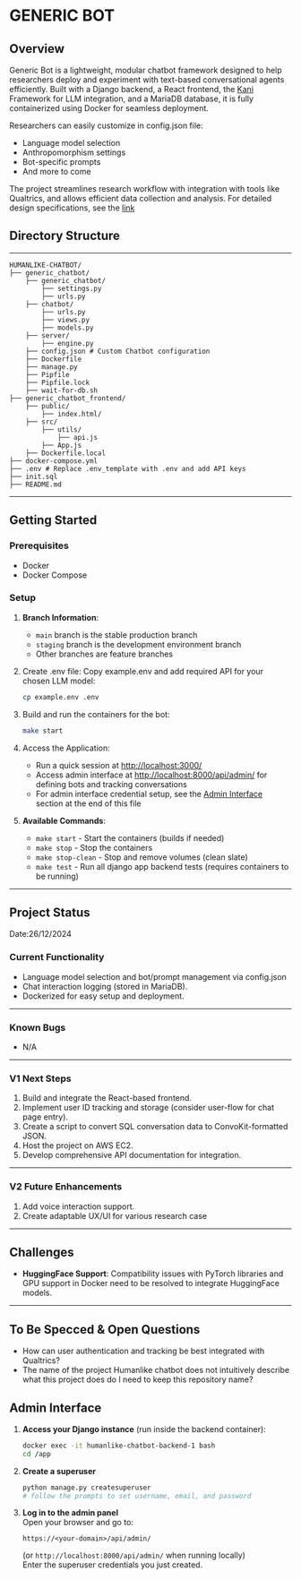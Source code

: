 # GENERIC BOT

## Overview

Generic Bot is a lightweight, modular chatbot framework designed to help researchers deploy and experiment with text-based conversational agents efficiently. Built with a Django backend, a React frontend, the [Kani](https://github.com/zhudotexe/kani) Framework for LLM integration, and a MariaDB database, it is fully containerized using Docker for seamless deployment.

Researchers can easily customize in config.json file:

- Language model selection
- Anthropomorphism settings
- Bot-specific prompts
- And more to come

The project streamlines research workflow with integration with tools like Qualtrics, and allows efficient data collection and analysis.
For detailed design specifications, see the [link](https://docs.google.com/document/d/1-cyC4nnibAFTxRk5-PV73yGv9hUJpHiCy3lXoQ9WDY0/edit?tab=t.0)

## Directory Structure

---

```
HUMANLIKE-CHATBOT/
├── generic_chatbot/
    ├── generic_chatbot/
        ├── settings.py
        ├── urls.py 
    ├── chatbot/
        ├── urls.py
        ├── views.py
        ├── models.py
    ├── server/
        ├── engine.py 
    ├── config.json # Custom Chatbot configuration 
    ├── Dockerfile
    ├── manage.py
    ├── Pipfile
    ├── Pipfile.lock
    ├── wait-for-db.sh
├── generic_chatbot_frontend/
    ├── public/
        ├── index.html/
    ├── src/
        ├── utils/
            ├── api.js
        ├── App.js
    ├── Dockerfile.local   
├── docker-compose.yml
├── .env # Replace .env_template with .env and add API keys
├── init.sql
├── README.md
```

---

## Getting Started

### Prerequisites

- Docker
- Docker Compose

### Setup

1. **Branch Information**: 
   - `main` branch is the stable production branch
   - `staging` branch is the development environment branch  
   - Other branches are feature branches

2. Create .env file: Copy example.env and add required API for your chosen LLM model:

    ```bash
    cp example.env .env
    ```

3. Build and run the containers for the bot:

    ```bash
    make start
    ```

4. Access the Application:
   - Run a quick session at <http://localhost:3000/>
   - Access admin interface at <http://localhost:8000/api/admin/> for defining bots and tracking conversations
   - For admin interface credential setup, see the [Admin Interface](#admin-interface) section at the end of this file

5. **Available Commands**:
   - `make start` - Start the containers (builds if needed)
   - `make stop` - Stop the containers
   - `make stop-clean` - Stop and remove volumes (clean slate)
   - `make test` - Run all django app backend tests (requires containers to be running)

---

## Project Status

Date:26/12/2024

### Current Functionality

- Language model selection and bot/prompt management via config.json
- Chat interaction logging (stored in MariaDB).
- Dockerized for easy setup and deployment.

---

### Known Bugs

- N/A
  
---

### V1 Next Steps

1. Build and integrate the React-based frontend.
2. Implement user ID tracking and storage (consider user-flow for chat page entry).
3. Create a script to convert SQL conversation data to ConvoKit-formatted JSON.
4. Host the project on AWS EC2.
5. Develop comprehensive API documentation for integration.

---

### V2 Future Enhancements

1. Add voice interaction support.
2. Create adaptable UX/UI for various research case

---

## Challenges

- **HuggingFace Support**: Compatibility issues with PyTorch libraries and GPU support in Docker need to be resolved to integrate HuggingFace models.

---

## To Be Specced & Open Questions

- How can user authentication and tracking be best integrated with Qualtrics?
- The  name of the project Humanlike chatbot does not intuitively describe what this project does do I need to keep this repository name?

## Admin Interface

1. **Access your Django instance** (run inside the backend container):

   ```bash
   docker exec -it humanlike-chatbot-backend-1 bash
   cd /app
   ```

2. **Create a superuser**  

   ```bash
   python manage.py createsuperuser
   # follow the prompts to set username, email, and password
   ```

3. **Log in to the admin panel**  
   Open your browser and go to:  

   ```
   https://<your-domain>/api/admin/
   ```  

   (or `http://localhost:8000/api/admin/` when running locally)  
   Enter the superuser credentials you just created.
